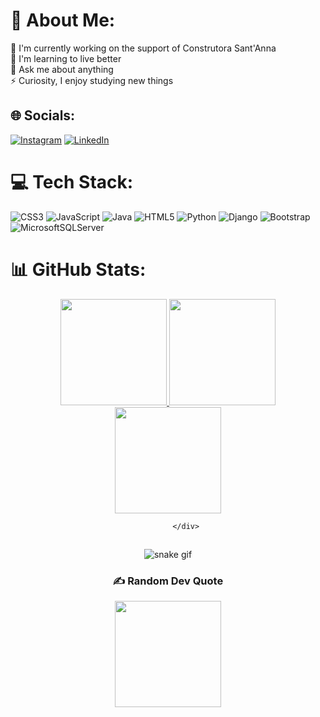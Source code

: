 # 💫 About Me:

🔭 I'm currently working on the support of Construtora Sant'Anna<br>
🌱 I'm learning to live better<br>
💬 Ask me about anything<br>
⚡ Curiosity, I enjoy studying new things

## 🌐 Socials:
[![Instagram](https://img.shields.io/badge/Instagram-%23E4405F.svg?logo=Instagram&logoColor=white)](https://www.instagram.com/caua.henriquevs/) 
[![LinkedIn](https://img.shields.io/badge/LinkedIn-%230077B5.svg?logo=linkedin&logoColor=white)](https://www.linkedin.com/in/caua-henrique/) 

# 💻 Tech Stack:
![CSS3](https://img.shields.io/badge/css3-%231572B6.svg?style=for-the-badge&logo=css3&logoColor=white) 
![JavaScript](https://img.shields.io/badge/javascript-%23323330.svg?style=for-the-badge&logo=javascript&logoColor=%23F7DF1E) 
![Java](https://img.shields.io/badge/java-%23ED8B00.svg?style=for-the-badge&logo=java&logoColor=white) 
![HTML5](https://img.shields.io/badge/html5-%23E34F26.svg?style=for-the-badge&logo=html5&logoColor=white) 
![Python](https://img.shields.io/badge/python-3670A0?style=for-the-badge&logo=python&logoColor=ffdd54) 
![Django](https://img.shields.io/badge/django-%23092E20.svg?style=for-the-badge&logo=django&logoColor=white) 
![Bootstrap](https://img.shields.io/badge/bootstrap-%23563D7C.svg?style=for-the-badge&logo=bootstrap&logoColor=white)  
![MicrosoftSQLServer](https://img.shields.io/badge/Microsoft%20SQL%20Sever-CC2927?style=for-the-badge&logo=microsoft%20sql%20server&logoColor=white) 

# 📊 GitHub Stats:

<div align="center">
                <a href="https://github.com/CauaHvS">
                    <img height="170em" src="https://github-readme-stats.vercel.app/api?username=CauaHvS&theme=tokyonight&hide_border=false&include_all_commits=false&count_private=false" />
                    <img height="170em" src="https://github-readme-streak-stats.herokuapp.com/?user=CauaHvS&theme=tokyonight&hide_border=false" />
                    <img height="170em" src="https://github-readme-stats.vercel.app/api/top-langs/?username=CauaHvS&theme=tokyonight&hide_border=false&include_all_commits=false&count_private=false&layout=compact" />
                </a>
               
            </div>
            
##

  ![snake gif](https://github.com/CauaHvS/CauaHvS/blob/output/github-contribution-grid-snake.gif)

 

### ✍️ Random Dev Quote

<div align="center">
  <img height="170em" src="https://quotes-github-readme.vercel.app/api?type=horizontal&theme=radical" />
</div>


